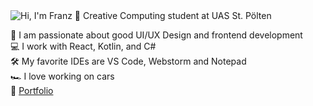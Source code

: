 <picture>
  <source media="(prefers-color-scheme: dark)" srcset="https://readme-typing-svg.herokuapp.com?font=Arial&pause=1000&color=F0F6FC&width=435&lines=Hi%2C+I'm+Franz+%F0%9F%91%8B;Creative+Computing+student+at+UAS+St.+P%C3%B6lten">
  <img alt="Hi, I'm Franz 👋 Creative Computing student at UAS St. Pölten" src="https://readme-typing-svg.herokuapp.com?font=Arial&pause=1000&color=1F2328&width=435&lines=Hi%2C+I'm+Franz+%F0%9F%91%8B;Creative+Computing+student+at+UAS+St.+P%C3%B6lten">
</picture>  

🎨 I am passionate about good UI/UX Design and frontend development  
💻 I work with React, Kotlin, and C#  
🛠 My favorite IDEs are VS Code, Webstorm and Notepad  
🏎️ I love working on cars  
🔗 [Portfolio](https://frvnzz.github.io/)
